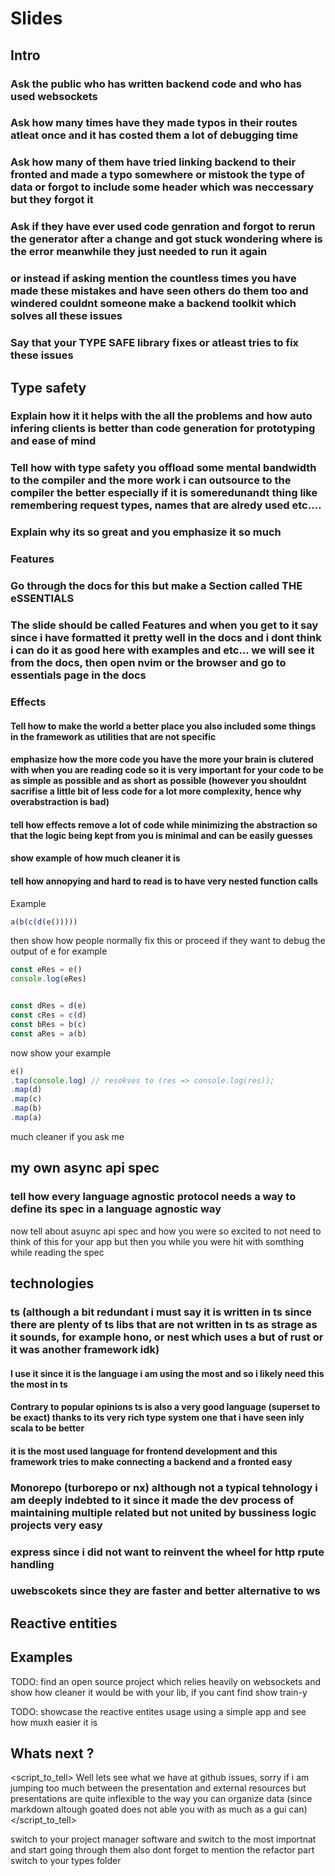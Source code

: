# Slides


## Intro 

### Ask the public who has written backend code and who has used websockets

### Ask how many times have they made typos in their routes atleat once and it has costed them a lot of debugging time 

### Ask how many of them have tried linking backend to their fronted and made a typo somewhere or mistook the type of data or forgot to include some header which was neccessary but they forgot it

### Ask if they have ever used code genration and forgot to rerun the generator after a change and got stuck wondering where is the error meanwhile they just needed to run it again 


### or instead if asking mention the countless times you have made these mistakes and have seen others do them too and windered couldnt someone make a backend toolkit which solves all these issues

### Say that your TYPE SAFE library fixes or atleast tries to fix these issues 

## Type safety

### Explain how it it helps with the all the problems and how auto infering clients is better than code generation for prototyping and ease of mind 

### Tell how with type safety you offload some mental bandwidth to the compiler and the more work i can outsource to the compiler the better especially if it is someredunandt thing like remembering request types, names that are alredy used etc....

### Explain why its so great and you emphasize it so much

### Features

### Go through the docs for this but make a Section called THE eSSENTIALS 

### The slide should be called Features and when you get to it say since i have formatted it pretty well in the docs and i dont think i can do it as good here with examples and etc... we will see it from the docs, then open nvim or the browser and go to essentials page in the docs 


### Effects

#### Tell how to make the world a better place you also included some things in the framework as utilities that are not specific  

#### emphasize how the more code you have the more your brain is clutered with when you are reading code so it is very important for your code to be as simple as possible and as short as possible (however you shouldnt sacrifise a little bit of less code for a lot more complexity, hence why overabstraction is bad) 

#### tell how effects remove a lot of code while  minimizing the abstraction so that the logic being kept from you is minimal and can be easily guesses

#### show example of how much cleaner it is

#### tell how annopying and hard to read is to have very nested function calls 

Example 

```ts
a(b(c(d(e()))))
```

then show how people normally fix this or proceed if they want to debug the output of e for example  
```ts
const eRes = e()
console.log(eRes)


const dRes = d(e)
const cRes = c(d)
const bRes = b(c)
const aRes = a(b) 
```

now show your example 
```ts
e()
.tap(console.log) // resokves to (res => console.log(res));
.map(d)
.map(c)
.map(b)
.map(a)

``` 
much cleaner if you ask me




## my own async api spec

### tell how every language agnostic protocol needs a way to define its spec in a language agnostic way 

now tell about asuync api spec and how you were so excited to not need to think of this for your app but then you while you were hit with somthing while reading the spec 

## technologies

### ts (although a bit redundant i must say it is written in ts since there are plenty of ts libs that are not written in ts as strage as it sounds, for example hono, or nest which uses a but of rust or it was another framework idk)

#### I use it since it is the language i am using the most and so i likely need this the most in ts 

#### Contrary to popular opinions ts is also a very good language (superset to be exact) thanks to its very rich type system one that i have seen inly scala to be better

#### it is the most used language for frontend development and this framework tries to make connecting a backend and a fronted easy 

### Monorepo (turborepo or nx) although not a typical tehnology i am deeply indebted to it since it made the dev process of maintaining  multiple related but not united by bussiness logic projects very easy 

### express since i did not want to reinvent the wheel for http rpute handling 

### uwebscokets since they are faster and better alternative to ws

## Reactive entities

<script>
although this started as a purely websocket frameowrk i notcied a trend where i am essentially not exposing resources but instead entites whiich have to react to one another i included a thing called reactive entites (TODO: find from your notes the description and insert it)</script>

## Examples

TODO: find an open source project which relies heavily on websockets and show how cleaner it would be with your lib, if you cant find show train-y 

TODO: showcase the reactive entites usage using a simple app and see how muxh easier it is 

## Whats next ?

<script_to_tell>
Well lets see what we have at github issues, sorry if i am jumping too much between the presentation and external resources but presentations are quite inflexible to the way you can organize data (since markdown altough goated does not able you with as much as a gui can)
</script_to_tell>

<action>
switch to your project manager software and switch to the most importnat and start going through them 
<action>



<directions>
also dont forget to mention the refactor part 
</directions>

<script>
also i need to make a full erfactor of the codebase since in hurry for the fest i couldnt make everything i wanted 
</script>


<action>
switch to your types folder
</action>

<script>
also another thing that is very very important is to find a person who understands typescript more than me to help me refactor this abomination since adding a new type here gets exponentially harder and harder and i have no idea how to manage this. And why i am emphasizing on this? - well unlike most projects you see on the fest or hacktues where the ideas are left in the trash bin after the event and the fufture plans slide is therre just because it should be i really believe this is a thing that will actually be used and willl continue maintaining it 
</script>


<script>
    and in the grande term i have the following things 
</script>